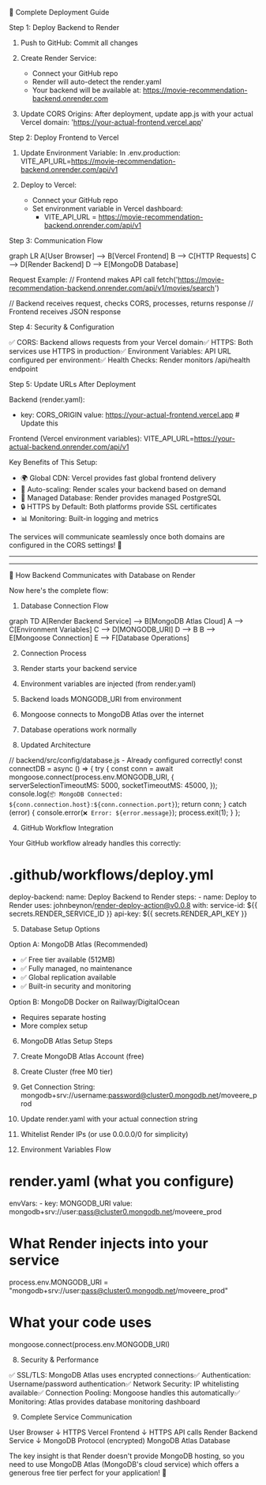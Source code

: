 🚀 Complete Deployment Guide

Step 1: Deploy Backend to Render

1. Push to GitHub: Commit all changes
2. Create Render Service:

   - Connect your GitHub repo
   - Render will auto-detect the render.yaml
   - Your backend will be available at: https://movie-recommendation-backend.onrender.com

3. Update CORS Origins: After deployment, update app.js with your actual Vercel domain:
   'https://your-actual-frontend.vercel.app'

Step 2: Deploy Frontend to Vercel

1. Update Environment Variable: In .env.production:
   VITE_API_URL=https://movie-recommendation-backend.onrender.com/api/v1
2. Deploy to Vercel:

   - Connect your GitHub repo
   - Set environment variable in Vercel dashboard:
     - VITE_API_URL = https://movie-recommendation-backend.onrender.com/api/v1

Step 3: Communication Flow

graph LR
A[User Browser] --> B[Vercel Frontend]
B --> C[HTTP Requests]
C --> D[Render Backend]
D --> E[MongoDB Database]

Request Example:
// Frontend makes API call
fetch('https://movie-recommendation-backend.onrender.com/api/v1/movies/search')

// Backend receives request, checks CORS, processes, returns response
// Frontend receives JSON response

Step 4: Security & Configuration

✅ CORS: Backend allows requests from your Vercel domain✅ HTTPS: Both services use HTTPS in production✅ Environment
Variables: API URL configured per environment✅ Health Checks: Render monitors /api/health endpoint

Step 5: Update URLs After Deployment

Backend (render.yaml):

- key: CORS_ORIGIN
  value: https://your-actual-frontend.vercel.app # Update this

Frontend (Vercel environment variables):
VITE_API_URL=https://your-actual-backend.onrender.com/api/v1

Key Benefits of This Setup:

- 🌍 Global CDN: Vercel provides fast global frontend delivery
- 🔄 Auto-scaling: Render scales your backend based on demand
- 💾 Managed Database: Render provides managed PostgreSQL
- 🔒 HTTPS by Default: Both platforms provide SSL certificates
- 📊 Monitoring: Built-in logging and metrics

The services will communicate seamlessly once both domains are configured in the CORS settings! 🎯

---

---

🔄 How Backend Communicates with Database on Render

Now here's the complete flow:

1. Database Connection Flow

graph TD
A[Render Backend Service] --> B[MongoDB Atlas Cloud]
A --> C[Environment Variables]
C --> D[MONGODB_URI]
D --> B
B --> E[Mongoose Connection]
E --> F[Database Operations]

2. Connection Process

1. Render starts your backend service
1. Environment variables are injected (from render.yaml)
1. Backend loads MONGODB_URI from environment
1. Mongoose connects to MongoDB Atlas over the internet
1. Database operations work normally

1. Updated Architecture

// backend/src/config/database.js - Already configured correctly!
const connectDB = async () => {
try {
const conn = await mongoose.connect(process.env.MONGODB_URI, {
serverSelectionTimeoutMS: 5000,
socketTimeoutMS: 45000,
});
console.log(`📦 MongoDB Connected: ${conn.connection.host}:${conn.connection.port}`);
return conn;
} catch (error) {
console.error(`❌ Error: ${error.message}`);
process.exit(1);
}
};

4. GitHub Workflow Integration

Your GitHub workflow already handles this correctly:

# .github/workflows/deploy.yml

deploy-backend:
name: Deploy Backend to Render
steps: - name: Deploy to Render
uses: johnbeynon/render-deploy-action@v0.0.8
with:
service-id: ${{ secrets.RENDER_SERVICE_ID }}
api-key: ${{ secrets.RENDER_API_KEY }}

5. Database Setup Options

Option A: MongoDB Atlas (Recommended)

- ✅ Free tier available (512MB)
- ✅ Fully managed, no maintenance
- ✅ Global replication available
- ✅ Built-in security and monitoring

Option B: MongoDB Docker on Railway/DigitalOcean

- Requires separate hosting
- More complex setup

6. MongoDB Atlas Setup Steps

1. Create MongoDB Atlas Account (free)
1. Create Cluster (free M0 tier)
1. Get Connection String:
   mongodb+srv://username:password@cluster0.mongodb.net/moveere_prod
1. Update render.yaml with your actual connection string
1. Whitelist Render IPs (or use 0.0.0.0/0 for simplicity)

1. Environment Variables Flow

# render.yaml (what you configure)

envVars: - key: MONGODB_URI
value: mongodb+srv://user:pass@cluster0.mongodb.net/moveere_prod

# What Render injects into your service

process.env.MONGODB_URI = "mongodb+srv://user:pass@cluster0.mongodb.net/moveere_prod"

# What your code uses

mongoose.connect(process.env.MONGODB_URI)

8. Security & Performance

✅ SSL/TLS: MongoDB Atlas uses encrypted connections✅ Authentication: Username/password authentication✅ Network Security: IP
whitelisting available✅ Connection Pooling: Mongoose handles this automatically✅ Monitoring: Atlas provides database
monitoring dashboard

9. Complete Service Communication

User Browser
↓ HTTPS
Vercel Frontend
↓ HTTPS API calls
Render Backend Service
↓ MongoDB Protocol (encrypted)
MongoDB Atlas Database

The key insight is that Render doesn't provide MongoDB hosting, so you need to use MongoDB Atlas (MongoDB's cloud service)
which offers a generous free tier perfect for your application! 🎯

